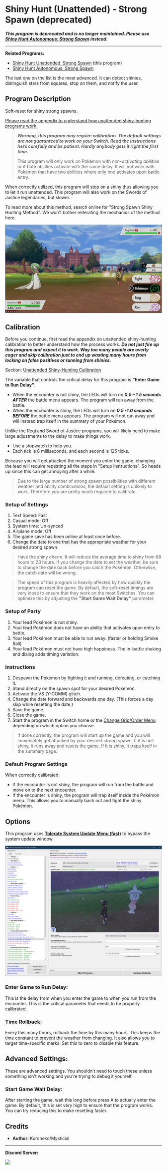 # Shiny Hunt (Unattended) - Strong Spawn (deprecated)

***This program is deprecated and is no longer maintained. Please use [Shiny Hunt Autonomous: Strong Spawn](https://github.com/PokemonAutomation/ComputerControl/blob/master/Wiki/Programs/PokemonSwSh/ShinyHuntAutonomous-StrongSpawn.md) instead.***

-----

**Related Programs:**

- [Shiny Hunt Unattended: Strong Spawn](https://github.com/PokemonAutomation/ComputerControl/blob/master/Wiki/Programs/PokemonSwSh/ShinyHuntUnattended-StrongSpawn.md) (this program)
- [Shiny Hunt Autonomous: Strong Spawn](https://github.com/PokemonAutomation/ComputerControl/blob/master/Wiki/Programs/PokemonSwSh/ShinyHuntAutonomous-StrongSpawn.md)

The last one on the list is the most advanced. It can detect shinies, distinguish stars from squares, stop on them, and notify the user.


## Program Description

Soft-reset for shiny strong spawns.

[Please read the appendix to understand how unattended shiny-hunting programs work.](https://github.com/PokemonAutomation/Microcontroller/blob/master/Wiki/Programs/PokemonSwSh/UnattendedShinyHunting.md)

> _**Warning, this program may require calibration. The default settings are not guaranteed to work on your Switch. Read the instructions here carefully and be patient. Hardly anybody gets it right the first time.**_
> 
> This program will only work on Pokémon with _non-activating abilities_ or if both abilities activate with the same delay. It will not work with Pokémon that have two abilities where only one activates upon battle entry. 

When correctly utilized, this program will stop on a shiny thus allowing you to let it run unattended. This program will also work on the Swords of Justice legendaries, but slower.

To read more about this method, search online for "Strong Spawn Shiny Hunting Method". We won't bother reiterating the mechanics of the method here.

<img src="images/ShinyHuntUnattended-StrongSpawn-0.png">

## Calibration

Before you continue, first read the appendix on unattended shiny-hunting calibration to better understand how the process works. _**Do not just fire up this program and expect it to work. Way too many people are overly eager and skip calibration just to end up wasting many hours from locking on false positives or running from shinies.**_

Section: [Unattended Shiny-Hunting Calibration](https://github.com/PokemonAutomation/Microcontroller/blob/master/Wiki/Programs/PokemonSwSh/UnattendedShinyHunting.md#calibrating-unattended-shiny-hunting)

The variable that controls the critical delay for this program is **"Enter Game to Run Delay"**.

- When the encounter is not shiny, the LEDs will turn on ***0.5 – 1.5 seconds AFTER*** the battle menu appears. The program will run away from the battle.
- When the encounter is shiny, the LEDs will turn on ***0.5 -1.0 seconds BEFORE*** the battle menu appears. The program will not run away and will instead trap itself in the summary of your Pokémon.

Unlike the Regi and Sword of Justice programs, you will likely need to make large adjustments to the delay to make things work.

- Use a stopwatch to help you.
- Each tick is 8 milliseconds, and each second is 125 ticks.

Because you will get attacked the moment you enter the game, changing the lead will require repeating all the steps in "Setup Instructions". So heads up since this can get annoying after a while.

> Due to the large number of strong spawn possibilities with different weather and ability combinations, the default setting is unlikely to work. Therefore you are pretty much required to calibrate.

### Setup of Settings

1. Text Speed: Fast
2. Casual mode: Off
3. System time: Un-synced
4. Airplane mode: Off
5. The game save has been online at least once before.
6. Change the date to one that has the appropriate weather for your desired strong spawn.

> Have the shiny charm. It will reduce the average time to shiny from 68 hours to 23 hours.
> If you change the date to set the weather, be sure to change the date back before you catch the Pokémon. Otherwise, the catch date will be wrong.

> The speed of this program is heavily affected by how quickly the program can reset the game. By default, the soft-reset timings are very loose to ensure that they work on the most Switches. You can optimize this by adjusting the **"Start Game Wait Delay"** parameter.

### Setup of Party

1. Your lead Pokémon is not shiny.
2. Your lead Pokémon does not have an ability that activates upon entry to battle.
3. Your lead Pokémon must be able to run away. (faster or holding Smoke Ball)
4. Your lead Pokémon must not have high happiness. The in-battle shaking and dialog adds timing variation.

### Instructions

1. Despawn the Pokémon by fighting it and running, defeating, or catching it.
2. Stand directly on the spawn spot for your desired Pokémon.
3. Activate the VS (Y-COMM) glitch.
4. Change the date forward and backwards one day. (This forces a day skip while resetting the date.)
5. Save the game.
6. Close the game.
7. Start the program in the Switch home or the [Change Grip/Order Menu](https://github.com/PokemonAutomation/Microcontroller/blob/master/Wiki/Programs/NintendoSwitch/ChangeGripOrderMenu.md) depending on which option you choose.

> If done correctly, the program will start up the game and you will immediately get attacked by your desired strong spawn. If it is not-shiny, it runs away and resets the game. If it is shiny, it traps itself in the summary page.

### Default Program Settings

When correctly calibrated:

- If the encounter is not shiny, the program will run from the battle and move on to the next encounter.
- If the encounter is shiny, the program will trap itself inside the Pokémon menu. This allows you to manually back out and fight the shiny Pokémon.


## Options

This program uses [**Tolerate System Update Menu (fast)**](/Wiki/Programs/NintendoSwitch/FrameworkSettings.md#tolerate-system-update-menu-fast) to bypass the system update window.

<img src="images/ShinyHuntUnattended-StrongSpawn-Settings.png">

### Enter Game to Run Delay:

This is the delay from when you enter the game to when you run from the encounter. This is the critical parameter that needs to be properly calibrated.

### Time Rollback:

Every this many hours, rollback the time by this many hours. This keeps the time constant to prevent the weather from changing. It also allows you to target time-specific marks. Set this to zero to disable this feature.


## Advanced Settings:

These are advanced settings. You shouldn't need to touch these unless something isn't working and you're trying to debug it yourself.

### Start Game Wait Delay:

After starting the game, wait this long before press A to actually enter the game. By default, this is set very high to ensure that the program works. You can try reducing this to make resetting faster.


## Credits

- **Author:** Kuroneko/Mysticial


<hr>

**Discord Server:** 

[<img src="https://canary.discordapp.com/api/guilds/695809740428673034/widget.png?style=banner2">](https://discord.gg/cQ4gWxN)




